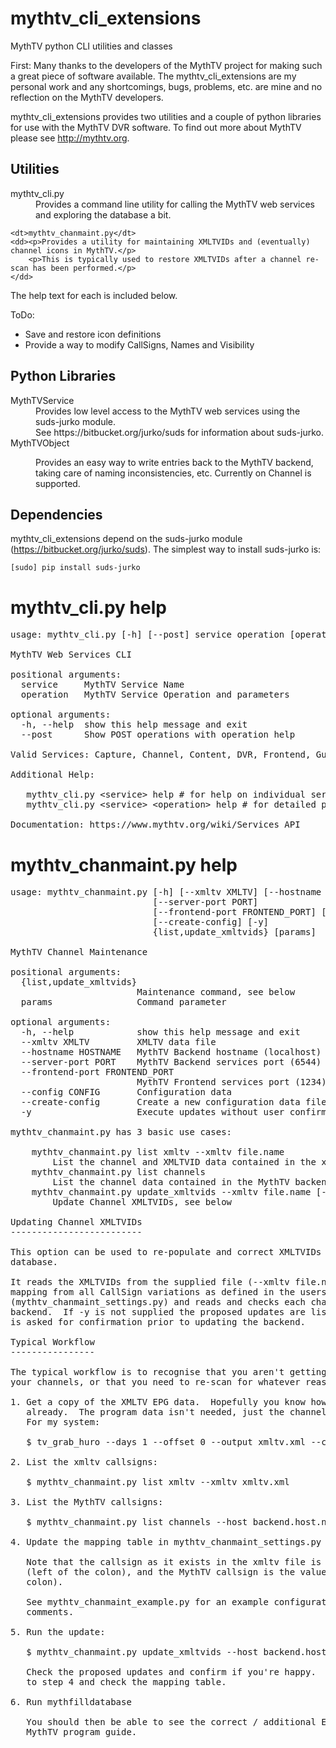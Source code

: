 # mythtv_cli_extensions
MythTV python CLI utilities and classes

First: Many thanks to the developers of the MythTV project for making such a great piece of software available.  The mythtv_cli_extensions are my personal work and any shortcomings, bugs, problems, etc. are mine and no reflection on the MythTV developers.

mythtv_cli_extensions provides two utilities and a couple of python libraries for use with the MythTV DVR software.  To find out more about MythTV please see http://mythtv.org.

## Utilities

<dl>
    <dt>mythtv_cli.py</dt>
    <dd>Provides a command line utility for calling the MythTV web services and exploring the database a bit.</dd>

    <dt>mythtv_chanmaint.py</dt>
    <dd><p>Provides a utility for maintaining XMLTVIDs and (eventually) channel icons in MythTV.</p>
        <p>This is typically used to restore XMLTVIDs after a channel re-scan has been performed.</p>
    </dd>
</dl>

The help text for each is included below.

ToDo:

* Save and restore icon definitions
* Provide a way to modify CallSigns, Names and Visibility

## Python Libraries

<dl>
    <dt>MythTVService</dt>
    <dd>Provides low level access to the MythTV web services using the suds-jurko module.<br/>
        See https://bitbucket.org/jurko/suds for information about suds-jurko.</dd>
    <dt>MythTVObject</dl>
    <dd>Provides an easy way to write entries back to the MythTV backend, taking care of naming inconsistencies, etc.  Currently on Channel is supported.</dd>
</dl>

## Dependencies

mythtv_cli_extensions depend on the suds-jurko module (https://bitbucket.org/jurko/suds).  The simplest way to install suds-jurko is:

    [sudo] pip install suds-jurko


# mythtv_cli.py help

<pre>
usage: mythtv_cli.py [-h] [--post] service operation [operation ...]

MythTV Web Services CLI

positional arguments:
  service     MythTV Service Name
  operation   MythTV Service Operation and parameters

optional arguments:
  -h, --help  show this help message and exit
  --post      Show POST operations with operation help

Valid Services: Capture, Channel, Content, DVR, Frontend, Guide, Myth, Video
    
Additional Help:

   mythtv_cli.py &lt;service&gt; help # for help on individual services.
   mythtv_cli.py &lt;service&gt; &lt;operation&gt; help # for detailed parameter information
    
Documentation: https://www.mythtv.org/wiki/Services_API
</pre>

# mythtv_chanmaint.py help

<pre>
usage: mythtv_chanmaint.py [-h] [--xmltv XMLTV] [--hostname HOSTNAME]
                           [--server-port PORT]
                           [--frontend-port FRONTEND_PORT] [--config CONFIG]
                           [--create-config] [-y]
                           {list,update_xmltvids} [params]

MythTV Channel Maintenance

positional arguments:
  {list,update_xmltvids}
                        Maintenance command, see below
  params                Command parameter

optional arguments:
  -h, --help            show this help message and exit
  --xmltv XMLTV         XMLTV data file
  --hostname HOSTNAME   MythTV Backend hostname (localhost)
  --server-port PORT    MythTV Backend services port (6544)
  --frontend-port FRONTEND_PORT
                        MythTV Frontend services port (1234)
  --config CONFIG       Configuration data
  --create-config       Create a new configuration data file
  -y                    Execute updates without user confirmation

mythtv_chanmaint.py has 3 basic use cases:

    mythtv_chanmaint.py list xmltv --xmltv file.name
        List the channel and XMLTVID data contained in the xmltv file
    mythtv_chanmaint.py list channels
        List the channel data contained in the MythTV backend
    mythtv_chanmaint.py update_xmltvids --xmltv file.name [-y] [--replace]
        Update Channel XMLTVIDs, see below

Updating Channel XMLTVIDs
-------------------------

This option can be used to re-populate and correct XMLTVIDs in the Backend
database.

It reads the XMLTVIDs from the supplied file (--xmltv file.name), creates a
mapping from all CallSign variations as defined in the users settings file
(mythtv_chanmaint_settings.py) and reads and checks each channel in the 
backend.  If -y is not supplied the proposed updates are listed and the user
is asked for confirmation prior to updating the backend.

Typical Workflow
----------------

The typical workflow is to recognise that you aren't getting EPG data for all
your channels, or that you need to re-scan for whatever reason.

1. Get a copy of the XMLTV EPG data.  Hopefully you know how this is done
   already.  The program data isn't needed, just the channel data.
   For my system:

   $ tv_grab_huro --days 1 --offset 0 --output xmltv.xml --config ~/.mythtv/tv_grab.xmltv

2. List the xmltv callsigns:

   $ mythtv_chanmaint.py list xmltv --xmltv xmltv.xml

3. List the MythTV callsigns:

   $ mythtv_chanmaint.py list channels --host backend.host.name

4. Update the mapping table in mythtv_chanmaint_settings.py (XMLTV_CALLSIGNS).

   Note that the callsign as it exists in the xmltv file is the key
   (left of the colon), and the MythTV callsign is the value (right of the
   colon).

   See mythtv_chanmaint_example.py for an example configuration with some
   comments.

5. Run the update:

   $ mythtv_chanmaint.py update_xmltvids --host backend.host.name

   Check the proposed updates and confirm if you're happy.  If not, go back
   to step 4 and check the mapping table.

6. Run mythfilldatabase

   You should then be able to see the correct / additional EPG data in the
   MythTV program guide.
   
</pre>

